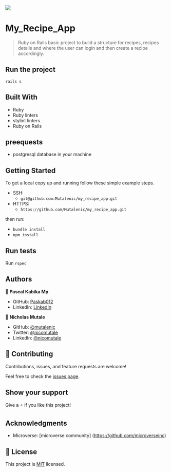 ![](https://img.shields.io/badge/Microverse-blueviolet)

# My_Recipe_App

> Ruby on Rails basic project to build a structure for recipes, recipes details and where the user can login and then create a recipe accordingly.

## Run the project

`rails s`

## Built With

- Ruby
- Ruby linters
- stylint linters
- Ruby on Rails

## preequests

- postgresql database in your machine

## Getting Started

To get a local copy up and running follow these simple example steps.

- SSH:
  - `git@github.com:Mutalenic/my_recipe_app.git`
- HTTPS:
  - `https://github.com/Mutalenic/my_recipe_app.git`

then run:

- `bundle install`
- `npm install`

## Run tests

Run `rspec`

## Authors

👤 **Pascal Kabika Mp**

- GitHub: [Paskab012](https://github.com/KABIKA681?tab=overview&from=2021-12-01&to=2021-12-31)
- LinkedIn: [LinkedIn](https://www.linkedin.com/in/pascal-kabika-443061220/)

👤 **Nicholas Mutale**

- GitHub: [@mutalenic](https://github.com/Mutalenic)
- Twitter: [@nicomutale](https://twitter.com/nicomutale)
- LinkedIn: [@nicomutale](https://www.linkedin.com/in/nicomutale/)

## 🤝 Contributing

Contributions, issues, and feature requests are welcome!

Feel free to check the [issues page](https://github.com/vikipretium/blog-app/issues).

## Show your support

Give a ⭐️ if you like this project!

## Acknowledgments

- Microverse: [microverse community] (https://github.com/microverseinc)

## 📝 License

This project is [MIT](./MIT.md) licensed.
